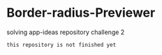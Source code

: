 # Border-radius-Previewer
solving app-ideas repository challenge 2

`this repository is not finished yet`
